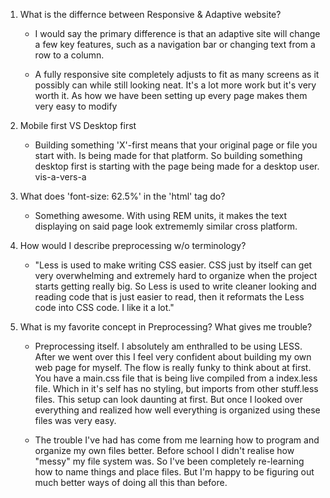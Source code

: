 1. What is the differnce between Responsive & Adaptive website?

	- I would say the primary difference is that an adaptive site
	will change a few key features, such as a navigation bar or
	changing text from a row to a column.

	- A fully responsive site completely adjusts to fit as many
	screens as it possibly can while still looking neat. It's
	a lot more work but it's very worth it. As how we have been
	setting up every page makes them very easy to modify


2. Mobile first VS Desktop first

	- Building something 'X'-first means that your original page
	or file you start with. Is being made for that platform.
	So building something desktop first is starting with the page
	being made for a desktop user. vis-a-vers-a


3. What does 'font-size: 62.5%' in the 'html' tag do?

	- Something awesome. With using REM units, it makes the text 
	displaying on said page look extrememly similar cross platform.


4. How would I describe preprocessing w/o terminology?

	- "Less is used to make writing CSS easier. CSS just by itself can
	get very overwhelming and extremely hard to organize when the project
	starts getting really big. So Less is used to write cleaner looking
	and reading code that is just easier to read, then it reformats the
	Less code into CSS code. I like it a lot."

5. What is my favorite concept in Preprocessing? What gives me trouble?

	- Preprocessing itself. I absolutely am enthralled to be using LESS.
	After we went over this I feel very confident about building my own
	web page for myself. The flow is really funky to think about at first.
	You have a main.css file that is being live compiled from a index.less
	file. Which in it's self has no styling, but imports from other 
	stuff.less files. This setup can look daunting at first. But once
	I looked over everything and realized how well everything is organized
	using these files was very easy.

	- The trouble I've had has come from me learning how to program and
	organize my own files better. Before school I didn't realise how
	"messy" my file system was. So I've been completely re-learning how to
	name things and place files. But I'm happy to be figuring out much 
	better ways of doing all this than before.
